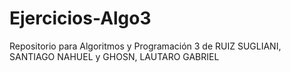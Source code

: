 # Ejercicios-Algo3
Repositorio para Algoritmos y Programación 3 de RUIZ SUGLIANI, SANTIAGO NAHUEL y GHOSN, LAUTARO GABRIEL
